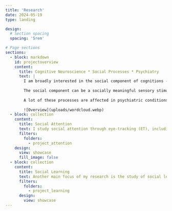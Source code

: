 ```yaml
---
title: 'Research'
date: 2024-05-19
type: landing

design:
  # Section spacing
  spacing: '5rem'

# Page sections
sections:
  - block: markdown
    id: projectoverview
    content:
      title: Cognitive Neuroscience * Social Processes * Psychiatry
      text: |
        I am broadly interested in the social component of cognitions - attention, perception, learning, and decision-making. 
        
        The social component can be a socially meaningful sensory stimuli, a learning task that involves the knowledge about or from another person, or a decision that is made during the interaction with others. 
        
        A lot of these processes are affected in psychiatric conditions. Part of my research is to develop novel paradigms and computational models to characterize the challenges of social functioning in clinical populations.
        
        ![Overview](uploads/wordcloud.webp) 
  - block: collection
    content:
      title: Social Attention
      text: I study social attention through eye-tracking (ET), including screen-based ET, webcam-based ET, and smartphone ET. I apply feature-based visual saliency models to characterize individual differences in attention allocations during video free viewing. 
      filters:
        folders:
          - project_attention
    design:
      view: showcase
      fill_image: false
  - block: collection
    content:
      title: Social Learning
      text: Another main focus of my research is the study of social learning, especially observational learning. I'm interested in understanding the neuro-computations of different learning strategies through computational models and neuroimaging.  
      filters:
        folders:
          - project_learning
      design:
        view: showcase
---
```

